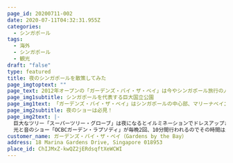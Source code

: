 ```yaml
---
page_id: 20200711-002
date: 2020-07-11T04:32:31.955Z
categories:
  - シンガポール
tags:
  - 海外
  - シンガポール
  - 観光
draft: "false"
type: featured
title: 夜のシンガポールを散策してみた
page_imgtoptext: ""
page_text: 2012年オープンの「ガーデンズ・バイ・ザ・ベイ」は今やシンガポール旅行の人気観光スポットになっている近未来型植物園。一部エリア以外は入園無料なので一度は足を運んでみたい場所。夜になると昼間の雰囲気とはまた違った雰囲気を楽しむことが出来、カラフルなライトが灯り、光と音楽のショー「OCBCガーデン・ラプソディ」が毎晩2回開催されます。
page_img1subtitle: シンガポールを代表する巨大国立公園
page_img1text: 「ガーデンズ・バイ・ザ・ベイ」はシンガポールの中心部、マリーナベイエリアに位置しているのでアクセスも抜群。公園自体は無料で入園出来るので気軽に散歩しやすく都会のど真ん中で緑を楽しむことが出来る癒しスポット。
page_img2subtitle: 夜のショーは必見！
page_img2text: |-
  巨大なツリー「スーパーツリー・グローブ」は夜になるとイルミネーションでドレスアップされ昼間の雰囲気とはガラリと変わります。
  光と音のショー「OCBCガーデン・ラプソディ」が毎晩2回、10分間行われるのでその時間は是非「ガーデンズ・バイ・ザ・ベイ」に足を運んでみてください。
customer_name: ガーデンズ・バイ・ザ・ベイ（Gardens by the Bay）
address: 18 Marina Gardens Drive, Singapore 018953
place_id: ChIJMxZ-kwQZ2jERdsqftXeWCWI
---
```

